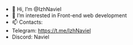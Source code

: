 - 👋 Hi, I’m @IzhNaviel
- 👀 I’m interested in Front-end web development
- 📫 Contacts:
- Telegram: https://t.me/IzhNaviel
- Discord: Naviel

<!---
IzhNaviel/IzhNaviel is a ✨ special ✨ repository because its `README.md` (this file) appears on your GitHub profile.
You can click the Preview link to take a look at your changes.
--->
